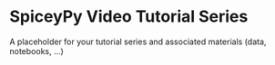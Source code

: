 # SpiceyPy Video Tutorial Series

A placeholder for your tutorial series and associated materials (data, notebooks, ...)
